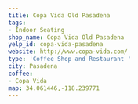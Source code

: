 ```yaml
---
title: Copa Vida Old Pasadena
tags:
- Indoor Seating
shop_name: Copa Vida Old Pasadena
yelp_id: copa-vida-pasadena
website: http://www.copa-vida.com/
type: 'Coffee Shop and Restaurant '
city: Pasadena
coffee:
- Copa Vida
map: 34.061446,-118.239771
---
```

